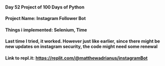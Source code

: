 #### Day 52 Project of 100 Days of Python
#### Project Name: Instagram Follower Bot
#### Things i implemented: Selenium, Time

#### Last time I tried, it worked. However just like earlier, since there might be new updates on instagram security, the code might need some renewal

#### Link to repl.it: https://replit.com/@matthewadrianus/instagramBot